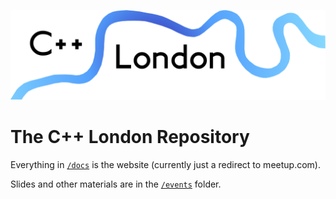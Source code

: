 ![cpplondon logo](docs/cpplondon-logo-light512.png)

# The C++ London Repository

Everything in [`/docs`](docs) is the website (currently just a redirect to meetup.com).

Slides and other materials are in the [`/events`](events) folder.

